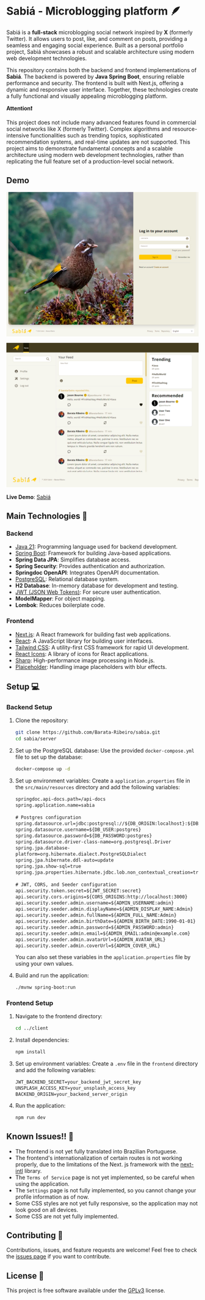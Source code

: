 # Sabiá - Microblogging platform 🪶

Sabiá is a **full-stack** microblogging social network inspired by **X** (formerly Twitter). It allows users to post, like, and comment on posts, providing a seamless and engaging social experience. Built as a personal portfolio project, Sabiá showcases a robust and scalable architecture using modern web development technologies.

This repository contains both the backend and frontend implementations of **Sabiá**. The backend is powered by **Java Spring Boot**, ensuring reliable performance and security. The frontend is built with Next.js, offering a dynamic and responsive user interface. Together, these technologies create a fully functional and visually appealing microblogging platform.

**Attention❗**

This project does not include many advanced features found in commercial social networks like X (formerly Twitter). Complex algorithms and resource-intensive functionalities such as trending topics, sophisticated recommendation systems, and real-time updates are not supported. This project aims to demonstrate fundamental concepts and a scalable architecture using modern web development technologies, rather than replicating the full feature set of a production-level social network.

## Demo
![Sabiá](screenshot_demo.png "Sabiá")

![Sabiá-2](screenshot_demo-2.png "Sabiá, demo 2")

**Live Demo**: [Sabiá](https://sabia-psi.vercel.app/)

## Main Technologies 🚀

### Backend

- [Java 21](https://adoptium.net/): Programming language used for backend development.
- [Spring Boot](https://spring.io/projects/spring-boot): Framework for building Java-based applications.
- **Spring Data JPA**: Simplifies database access.
- **Spring Security**: Provides authentication and authorization.
- **Springdoc OpenAPI**: Integrates OpenAPI documentation.
- [PostgreSQL](https://www.postgresql.org/): Relational database system.
- **H2 Database**: In-memory database for development and testing.
- [JWT (JSON Web Tokens)](https://jwt.io/): For secure user authentication.
- **ModelMapper**: For object mapping.
- **Lombok**: Reduces boilerplate code.

### Frontend

- [Next.js](https://nextjs.org/): A React framework for building fast web applications.
- [React](https://react.dev/): A JavaScript library for building user interfaces.
- [Tailwind CSS](https://tailwindcss.com/): A utility-first CSS framework for rapid UI development.
- [React Icons](https://react-icons.github.io/react-icons/): A library of icons for React applications.
- [Sharp](https://sharp.pixelplumbing.com/): High-performance image processing in Node.js.
- [Plaiceholder](https://plaiceholder.co/): Handling image placeholders with blur effects.

## Setup 💻

### Backend Setup

1. Clone the repository:
   ```bash
   git clone https://github.com/Barata-Ribeiro/sabia.git
   cd sabia/server
   ```

2. Set up the PostgreSQL database:
   Use the provided `docker-compose.yml` file to set up the database:
   ```bash
   docker-compose up -d
   ```

3. Set up environment variables:
   Create a `application.properties` file in the `src/main/resources` directory and add the following variables:
   ```properties
   springdoc.api-docs.path=/api-docs
   spring.application.name=sabia

   # Postgres configuration
   spring.datasource.url=jdbc:postgresql://${DB_ORIGIN:localhost}:${DB_PORT:5432}/${DB_NAME:sabia_test}
   spring.datasource.username=${DB_USER:postgres}
   spring.datasource.password=${DB_PASSWORD:postgres}
   spring.datasource.driver-class-name=org.postgresql.Driver
   spring.jpa.database-platform=org.hibernate.dialect.PostgreSQLDialect
   spring.jpa.hibernate.ddl-auto=update
   spring.jpa.show-sql=true
   spring.jpa.properties.hibernate.jdbc.lob.non_contextual_creation=true

   # JWT, CORS, and Seeder configuration
   api.security.token.secret=${JWT_SECRET:secret}
   api.security.cors.origins=${CORS_ORIGINS:http://localhost:3000}
   api.security.seeder.admin.username=${ADMIN_USERNAME:admin}
   api.security.seeder.admin.displayName=${ADMIN_DISPLAY_NAME:Admin}
   api.security.seeder.admin.fullName=${ADMIN_FULL_NAME:Admin}
   api.security.seeder.admin.birthDate=${ADMIN_BIRTH_DATE:1990-01-01}
   api.security.seeder.admin.password=${ADMIN_PASSWORD:admin}
   api.security.seeder.admin.email=${ADMIN_EMAIL:admin@example.com}
   api.security.seeder.admin.avatarUrl=${ADMIN_AVATAR_URL}
   api.security.seeder.admin.coverUrl=${ADMIN_COVER_URL}
   ```
   You can also set these variables in the `application.properties` file by using your own values.

4. Build and run the application:
   ```bash
   ./mvnw spring-boot:run
   ```

### Frontend Setup

1. Navigate to the frontend directory:
   ```bash
   cd ../client
   ```

2. Install dependencies:
   ```bash
   npm install
   ```

3. Set up environment variables:
   Create a `.env` file in the `frontend` directory and add the following variables:
   ```env
   JWT_BACKEND_SECRET=your_backend_jwt_secret_key
   UNSPLASH_ACCESS_KEY=your_unsplash_access_key
   BACKEND_ORIGIN=your_backend_server_origin
   ```

4. Run the application:
   ```bash
   npm run dev
   ```
   
## Known Issues!! 🐛

- The frontend is not yet fully translated into Brazilian Portuguese.
- The frontend's internationalization of certain routes is not working properly, due to the limitations of the Next.
  js framework with the [next-intl](https://next-intl-docs.vercel.app/) library.
- The `Terms of Service` page is not yet implemented, so be careful when using the application.
- The `Settings` page is not fully implemented, so you cannot change your profile information as of now.
- Some CSS styles are not yet fully responsive, so the application may not look good on all devices.
- Some CSS are not yet fully implemented.

## Contributing 🤝

Contributions, issues, and feature requests are welcome! Feel free to check the [issues page](https://github.com/Barata-Ribeiro/sabia/issues) if you want to contribute.

## License 📜

This project is free software available under the [GPLv3](LICENSE) license.
